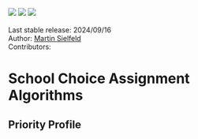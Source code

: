 <img src="https://img.shields.io/badge/-R-lightgrey?logo=r&logoColor=165caa&style=plastic"> <img src="https://img.shields.io/badge/-Python-lightgrey?logo=python&logoColor=4b8bbe&style=plastic"> <img src="https://img.shields.io/badge/-MATLAB-lightgrey?logo=matlab&logoColor=orange&style=plastic"><br><br>
Last stable release: 2024/09/16<br>
Author: [Martin Sielfeld](https://github.com/martinsielfeld)<br>
Contributors:<br>

# School Choice Assignment Algorithms


## Priority Profile
